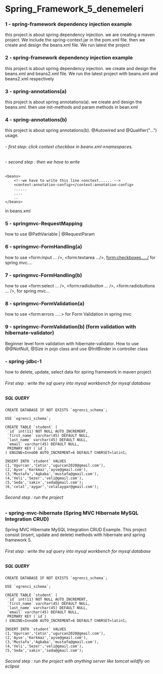 # Spring_Framework_5_denemeleri
### 1 - spring-framework dependency injection example
 this project is about spring dependency injection.  we are creating a maven project. We include the spring-context.jar in the pom.xml file. then we create and design the beans.xml file. We run latest the project

### 2 - spring-framework dependency injection example 
 this project is about spring dependency injection. we create and design the beans.xml and beans2.xml file. We run the latest project with beans.xml and beans2.xml respectively

### 3 - spring-annotations(a)
 this project is about spring annotations(a). we create and design the beans.xml. then use init-methods and param methods in bean.xml

### 4 - spring-annotations(b)
   this project is about spring annotations(b).  @Autowired and @Qualifier("...") usage.
###### - first step: click context checkbox in beanx.xml->namespaces. 
###### - second step : then we have to write 
```
<beans>
    <!--we have to write this line <onctext...... -->
    <context:annotation-config></context:annotation-config> 
    ......
    ....
    ..
</beans> 
``` 
in beans.xml 
### 5 - springmvc-RequestMapping
 how to use @PathVariable | @RequestParam

### 6 - springmvc-FormHandling(a)
how to use <form:input ... />, <form:textarea .../>, <form:checkboxes...../> for spring mvc....

### 7 - springmvc-FormHandling(b)
how to use <form:select ... />, <form:radiobutton ... />, <form:radiobuttons ... />, for spring mvc...

### 8 - springmvc-FormValidation(a)
how to use <form:errors .....>  for Form Validation in spring mvc

### 9 - springmvc-FormValidation(b) (form validation with hibernate-validator)
Beginner level form validation with hibernate-validator. How to use @@NotNull, @Size in pojo class and use @InitBinder in controller class

### - spring-jdbc-1
how to delete, update, select data for spring framework in maven project
###### First step : write the sql query into mysql workbench for mysql database
##### SQL QUERY
```
CREATE DATABASE IF NOT EXISTS `ogrenci_schema`;

USE `ogrenci_schema`;

CREATE TABLE `student` (
 `id` int(11) NOT NULL AUTO_INCREMENT,
 `first_name` varchar(45) DEFAULT NULL,
 `last_name` varchar(45) DEFAULT NULL,
 `email` varchar(45) DEFAULT NULL,
 PRIMARY KEY (`id`)
) ENGINE=InnoDB AUTO_INCREMENT=6 DEFAULT CHARSET=latin1;

INSERT INTO `student` VALUES 
(1,'Ugurcan','Cetin','ugurcan2020@gmail.com'),
(2,'Ayse','Korkmaz','ayse@gmail.com'),
(3,'Mustafa','Agbaba','mustafa@gmail.com'),
(4,'Veli','Sezer','veli@gmail.com'),
(5,'Seda','sakin','seda@gmail.com');
(6,'celal','aygar','celalaygar@gmail.com');
``` 
###### Second step : run the project

### - spring-mvc-hibernate (Spring MVC Hibernate MySQL Integration CRUD)

Spring MVC Hibernate MySQL Integration CRUD Example. This project consist (insert, update and delete) methods with hibernate and spring framework 5.
###### First step : write the sql query into mysql workbench for mysql database
##### SQL QUERY
```
CREATE DATABASE IF NOT EXISTS `ogrenci_schema`;

USE `ogrenci_schema`;

CREATE TABLE `student` (
 `id` int(11) NOT NULL AUTO_INCREMENT,
 `first_name` varchar(45) DEFAULT NULL,
 `last_name` varchar(45) DEFAULT NULL,
 `email` varchar(45) DEFAULT NULL,
 PRIMARY KEY (`id`)
) ENGINE=InnoDB AUTO_INCREMENT=6 DEFAULT CHARSET=latin1;

INSERT INTO `student` VALUES 
(1,'Ugurcan','Cetin','ugurcan2020@gmail.com'),
(2,'Ayse','Korkmaz','ayse@gmail.com'),
(3,'Mustafa','Agbaba','mustafa@gmail.com'),
(4,'Veli','Sezer','veli@gmail.com'),
(5,'Seda','sakin','seda@gmail.com');
```
###### Second step : run the project with anything server like tomcat wildfly on eclipse  
